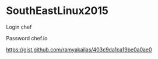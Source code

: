 # SouthEastLinux2015

Login chef

Password chef.io


https://gist.github.com/ramyakailas/403c9da1ca19be0a0ae0
